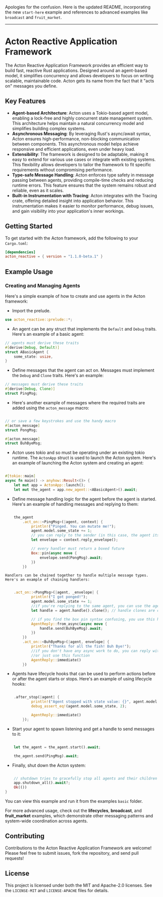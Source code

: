 Apologies for the confusion. Here is the updated README, incorporating the new `start-here` example and references to advanced examples like `broadcast` and `fruit_market`.

---

# Acton Reactive Application Framework

The Acton Reactive Application Framework provides an efficient way to build fast, reactive Rust applications. Designed around an agent-based model, it simplifies concurrency and allows developers to focus on writing scalable, maintainable code. Acton gets its name from the fact that it "acts on" messages you define.

## Key Features

- **Agent-based Architecture**: Acton uses a Tokio-based agent model, enabling a lock-free and highly concurrent state management system. This architecture helps maintain a natural concurrency model and simplifies building complex systems.
- **Asynchronous Messaging**: By leveraging Rust's async/await syntax, Acton ensures high-performance, non-blocking communication between components. This asynchronous model helps achieve responsive and efficient applications, even under heavy load.
- **Extensibility**: The framework is designed to be adaptable, making it easy to extend for various use cases or integrate with existing systems. This flexibility allows developers to tailor the framework to fit specific requirements without compromising performance.
- **Type-safe Message Handling**: Acton enforces type safety in message passing between agents, providing compile-time checks and reducing runtime errors. This feature ensures that the system remains robust and reliable, even as it scales.
- **Built-in Instrumentation with Tracing**: Acton integrates with the Tracing crate, offering detailed insight into application behavior. This instrumentation makes it easier to monitor performance, debug issues, and gain visibility into your application's inner workings.

## Getting Started

To get started with the Acton framework, add the following to your `Cargo.toml`:

```toml
[dependencies]
acton_reactive = { version = "1.1.0-beta.1" }
```

## Example Usage

### Creating and Managing Agents

Here's a simple example of how to create and use agents in the Acton framework:
- Import the prelude.
```rust
use acton_reactive::prelude::*;
```
- An agent can be any struct that implements the `Default` and `Debug` traits. Here's an example of a basic agent:
```rust
// agents must derive these traits
#[derive(Debug, Default)]
struct ABasicAgent {
    some_state: usize,
}
```
- Define messages that the agent can act on. Messages must implement the `Debug` and `Clone` traits. Here's an example:
```rust
// messages must derive these traits
#[derive(Debug, Clone)]
struct PingMsg;
```
- Here's another example of messages where the required traits are added using the `acton_message` macro:
```rust

// or save a few keystrokes and use the handy macro
#[acton_message]
struct PongMsg;

#[acton_message]
struct BuhByeMsg;
```
- Acton uses tokio and so must be operating under an existing tokio runtime. The `ActonApp` struct is used to launch the Acton system. Here's an example of launching the Acton system and creating an agent:
```rust

#[tokio::main]
async fn main() -> anyhow::Result<()> {
    let mut app = ActonApp::launch();
    let mut the_agent = app.new_agent::<ABasicAgent>().await;
```
- Define message handling logic for the agent before the agent is started. 
Here's an example of handling messages and replying to them:
```rust

    the_agent
        .act_on::<PingMsg>(|agent, context| {
            println!("Pinged. You can mutate me!");
            agent.model.some_state += 1;
            // you can reply to the sender (in this case, the agent itself)
            let envelope = context.reply_envelope();

            // every handler must return a boxed future
            Box::pin(async move {
                envelope.send(PongMsg).await;
            })
        })
```
    Handlers can be chained together to handle multiple message types. Here's an example of chaining handlers:
```rust

    .act_on::<PongMsg>(|agent, _envelope| {
            println!("I got ponged!");
            agent.model.some_state += 1;
            //if you're replying to the same agent, you can use the agent's handle
            let handle = agent.handle().clone(); // handle clones are cheap and need to be done when moving into the async boundary

            // if you find the box pin syntax confusing, you use this helper function
            AgentReply::from_async(async move {
                handle.send(BuhByeMsg).await;
            })
        })
        .act_on::<BuhByeMsg>(|agent, envelope| {
            println!("Thanks for all the fish! Buh Bye!");
            //if you don't have any async work to do, you can reply with an empty boxed future
            //or just use this function
            AgentReply::immediate()
        })
```
- Agents have lifecycle hooks that can be used to perform actions before or after the agent starts or stops. Here's an example of using lifecycle hooks:
```rust

    .after_stop(|agent| {
            println!("Agent stopped with state value: {}", agent.model.some_state);
            debug_assert_eq!(agent.model.some_state, 2);

            AgentReply::immediate()
        });
```
- Start your agent to spawn listening and get a handle to send messages to it:
```rust

    let the_agent = the_agent.start().await;

    the_agent.send(PingMsg).await;
```
- Finally, shut down the Acton system:
```rust

    // shutdown tries to gracefully stop all agents and their children
    app.shutdown_all().await?;
    Ok(())
}
```
You can view this example and run it from the examples `basic` folder.

For more advanced usage, check out the **lifecycles**, **broadcast**, and **fruit_market** examples, which demonstrate other messaging patterns and system-wide coordination across agents.


## Contributing

Contributions to the Acton Reactive Application Framework are welcome! Please feel free to submit issues, fork the repository, and send pull requests!

## License

This project is licensed under both the MIT and Apache-2.0 licenses. See the `LICENSE-MIT` and `LICENSE-APACHE` files for details.
